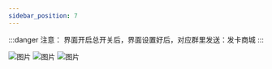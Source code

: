 ```yaml
---
sidebar_position: 7
---
```

:::danger 注意：
界面开启总开关后，界面设置好后，对应群里发送：发卡商城
:::

![图片](/img/doc/高级功能/高级首页/发卡系统.png)
![图片](/img/doc/高级功能/高级首页/发卡系统2.png)
![图片](/img/doc/高级功能/高级首页/发卡系统3.png)